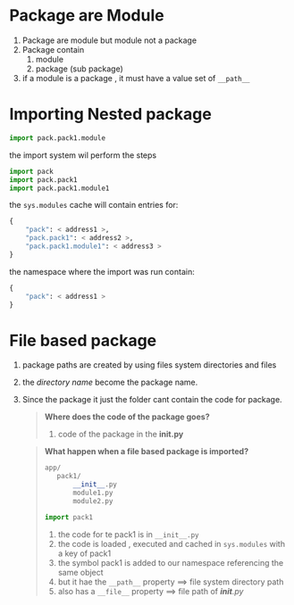 # Package are Module

1. Package are module but module not a package
2. Package contain
    1. module
    2. package (sub package)
3. if a module is a package , it must have a value set of ```__path__```

# Importing Nested package

```python
import pack.pack1.module
```

the import system wil perform the steps

```python
import pack
import pack.pack1
import pack.pack1.module1
```

the ```sys.modules``` cache will contain entries for:

```python
{
    "pack": < address1 >,
    "pack.pack1": < address2 >,
    "pack.pack1.module1": < address3 >
}
```

the namespace where the import was run contain:

```python
{
    "pack": < address1 >
}
```

# File based package

1. package paths are created by using files system directories and files
2. the *directory name* become the package name.
3. Since the package it just the folder cant contain the code for package.
   >    **Where does the code of the package goes?**
   >    1. code of the package in the **__init__.py**
      
   >    **What happen when a file based package is imported?**
   > ```python
   > app/
   >    pack1/
   >        __init__.py
   >        module1.py
   >        module2.py    
   > ```
   > ```python
   > import pack1
   > ```
   > 1. the code for te pack1 is in ```__init__.py```
   > 2. the code is loaded , executed and cached in ```sys.modules``` with a key of pack1
   > 3. the symbol pack1 is added to our namespace referencing the same object
   > 4. but it hae the ```__path__``` property ==> file system directory path
   > 5. also has a ```__file__``` property  ==> file path of *__init__.py*
   

